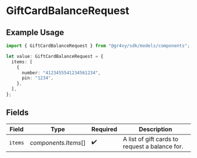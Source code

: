 # GiftCardBalanceRequest

## Example Usage

```typescript
import { GiftCardBalanceRequest } from "@gr4vy/sdk/models/components";

let value: GiftCardBalanceRequest = {
  items: [
    {
      number: "4123455541234561234",
      pin: "1234",
    },
  ],
};
```

## Fields

| Field                                          | Type                                           | Required                                       | Description                                    |
| ---------------------------------------------- | ---------------------------------------------- | ---------------------------------------------- | ---------------------------------------------- |
| `items`                                        | *components.Items*[]                           | :heavy_check_mark:                             | A list of gift cards to request a balance for. |